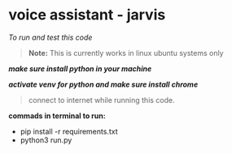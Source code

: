 #  voice assistant - jarvis 

*To run and test this code*

> **Note:** This is currently works in linux ubuntu systems only 

***make sure install python in your machine***

***activate venv for python and make sure install chrome***

>connect to internet while running this code.

**commads in terminal to run:**
- pip install -r requirements.txt
- python3 run.py
